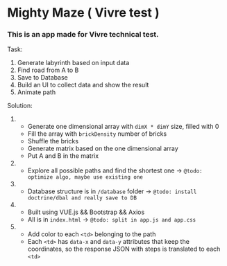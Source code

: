 # Mighty Maze ( Vivre test )

### This is an app made for Vivre technical test.

Task:

1. Generate labyrinth based on input data
2. Find road from A to B
3. Save to Database
4. Build an UI to collect data and show the result
5. Animate path

Solution:

1.
    * Generate one dimensional array with `dimX * dimY` size, filled with 0
    * Fill the array with `brickDensity` number of bricks
    * Shuffle the bricks
    * Generate matrix based on the one dimensional array
    * Put A and B in the matrix


2.
    * Explore all possible paths and find the shortest one -> `@todo: optimize algo, maybe use existing one`


3.
    * Database structure is in `/database` folder -> `@todo: install doctrine/dbal and really save to DB`


4.
    * Built using VUE.js && Bootstrap && Axios
    * All is in `index.html` -> `@todo: split in app.js and app.css`


5.
    * Add color to each `<td>` belonging to the path
    * Each `<td>` has `data-x` and `data-y` attributes that keep the coordinates, so the response JSON with steps is
      translated to each `<td>` 